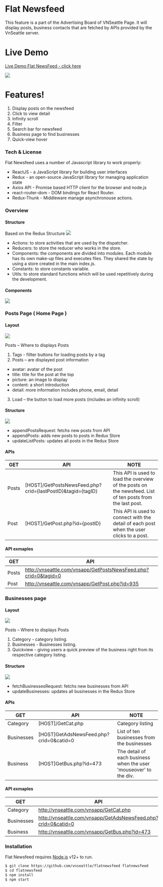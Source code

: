 # Flat Newsfeed

This feature is a part of the Advertising Board of VNSeattle Page. It will display posts, business contacts that are fetched by APIs provided by the VnSeattle server.

# Live Demo
[Live Demo Flat NewsFeed - click here](https://master.d2tb1gog3fr3bu.amplifyapp.com/)

<img src='http://vnseattle.com/vnsmarket-design/screenshots1.png' />


# Features!

  1. Display posts on the newsfeed
  2. Click to view detail
  3. Infinity scroll
  4. Filter
  5. Search bar for newsfeed
  6. Business page to find businesses
  7. Quick-view hover   
 
### Tech & License 

Flat Newsfeed uses a number of Javascript library to work properly:

* ReactJS - a JavaScript library for building user interfaces
* Redux - an open-source JavaScript library for managing application state
* Axios API  - Promise based HTTP client for the browser and node.js
* react-router-dom - DOM bindings for React Router.
* Redux-Thunk - Middleware manage asynchronouse actions.

### Overview
#### Structure
Based on the Redux Structure 
<img src='https://thumbs.gfycat.com/SociableCraftyAlpaca-small.gif' />

* Actions: to store activities that are used by the dispatcher.
* Reducers: to store the reducer who works in the store.
* Components: the components are divided into modules. Each module has its own make-up files and executes files. They shared the state by using a store created in the main index.js.
* Constants: to store constants variable.
* Utils: to store standard functions which will be used repetitively during the development. 

#### Components 
<img src='http://vnseattle.com/vnsmarket-design/component-structure.png' />

### Posts Page ( Home Page )
#### Layout
<img src='http://vnseattle.com/vnsmarket-design/newsfeed-overview.png'/>

Posts – Where to displays Posts
1. Tags - fillter buttons for loading posts by a tag
2. Posts – are displayed post information
* avatar: avatar of the post
* title: title for the post at the top
* picture: an image to display   
* content: a short introduction
* detail: more information includes phone, email, detail    
3. Load – the button to load more posts (includes an infinity scroll)  

#### Structure

<img src='http://vnseattle.com/vnsmarket-design/post-page-redux3.png' />

* appendPostsRequest: fetchs new posts from API 
* appendPosts: adds new posts to posts in Redux Store
* updateListPosts: updates all posts in the Redux Store 

#### APIs

| GET | API | NOTE |
| ------ | ------ | ----- |
| Posts | [HOST]/GetPostsNewsFeed.php?crid={lastPostID}&tagid={tagID} | This API is used to load the overview of the posts on the newsfeed. List of ten posts from the last post. 
| Post | [HOST]/GetPost.php?id={postID} | This API is used to connect with the detail of each post when the user clicks to a post.

#### API exmaples 

| GET | API |
| ------ | ------ |
| Posts | http://vnseattle.com/vnsapp/GetPostsNewsFeed.php?crid=0&tagid=0
| Post | http://vnseattle.com/vnsapp/GetPost.php?id=935

### Businesses page 

#### Layout
<img src='http://vnseattle.com/vnsmarket-design/businesses-page-layout.png'>

Posts – Where to displays Posts
1. Category - category listing.
2. Businesses - Businesses listing.
3. Quickview  - giving users a quick preview of the business right from its respective category listing.

#### Structure

<img src='http://vnseattle.com/vnsmarket-design/bus-page-redux.png' />

* fetchBusinessesRequest: fetchs new businesses from API 
* updateBusinesses: updates all businesses in the Redux Store 

#### APIs

| GET | API | NOTE |
| ------ | ------ | ----- |
| Category | [HOST]/GetCat.php | Category listing
| Businesses | [HOST]GetAdsNewsFeed.php?crid=0&catid=0 | List of ten businesses from the businesses 
| Business | [HOST]GetBus.php?id=473 |  The detail of each business when the user 'mouseover' to the div.

#### API exmaples 

| GET | API |
| ------ | ------ |
| Category | http://vnseattle.com/vnsapp/GetCat.php
| Businesses | http://vnseattle.com/vnsapp/GetAdsNewsFeed.php?crid=0&catid=0
|Business|http://vnseattle.com/vnsapp/GetBus.php?id=473 


### Installation

Flat Newsfeed requires [Node.js](https://nodejs.org/) v12+ to run.

```sh
$ git clone https://github.com/vnseattle/flatnewsfeed flatnewsfeed
$ cd flatnewsfeed
$ npm install
$ npm start
```